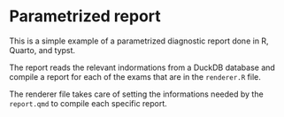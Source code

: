 # Parametrized report
This is a simple example of a parametrized diagnostic report done in R, Quarto, and typst.

The report reads the relevant indormations from a DuckDB database and compile a report for each of the exams that are in the `renderer.R` file.

The renderer file takes care of setting the informations needed by the `report.qmd` to compile each specific report.
